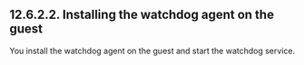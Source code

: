 ## 12.6.2.2. Installing the watchdog agent on the guest

You install the watchdog agent on the guest and start the watchdog service.

